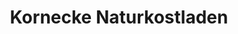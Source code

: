 ---
title: "Kornecke Naturkostladen"
url: /hoehr-grenzhausen/kornecke-naturkostladen/
shop: Lebensmittel
---